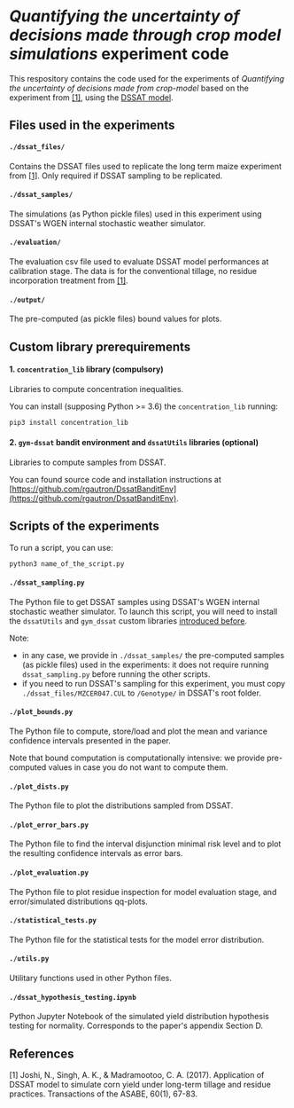 # *Quantifying the uncertainty of decisions made through crop model simulations* experiment code

This respository contains the code used for the experiments of *Quantifying the uncertainty of decisions made from crop-model* based on the experiment from [[1]](#1), using the [DSSAT model](https://dssat.net/).

## Files used in the experiments
#### ```./dssat_files/```
Contains the DSSAT files used to replicate the long term maize experiment from [[1]](#1). Only required if DSSAT sampling to be replicated.

#### ```./dssat_samples/```
The simulations (as Python pickle files) used in this experiment using DSSAT's WGEN internal stochastic weather simulator.

#### ```./evaluation/```
The evaluation csv file used to evaluate DSSAT model performances at calibration stage. The data is for the conventional tillage, no residue incorporation treatment from [[1]](#1).

#### ```./output/```
The pre-computed (as pickle files) bound values for plots.

## Custom library prerequirements
#### 1. ```concentration_lib``` library (compulsory)
Libraries to compute concentration inequalities.

You can install (supposing Python >= 3.6) the ```concentration_lib``` running:
```bash
pip3 install concentration_lib
```
#### 2. ```gym-dssat``` bandit environment and ```dssatUtils``` libraries (optional)
Libraries to compute samples from DSSAT.

You can found source code and installation instructions at [https://github.com/rgautron/DssatBanditEnv](https://github.com/rgautron/DssatBanditEnv).
## Scripts of the experiments
To run a script, you can use:
 
```bash
python3 name_of_the_script.py
```

#### ```./dssat_sampling.py```
The Python file to get DSSAT samples using DSSAT's WGEN internal stochastic weather simulator. To launch this script, you will need to install the ```dssatUtils``` and ```gym_dssat``` custom libraries [introduced before]().

Note:
- in any case, we provide in ```./dssat_samples/``` the pre-computed samples (as pickle files) used in the experiments: it does not require running ```dssat_sampling.py``` before running the other scripts.
- if you need to run DSSAT's sampling for this experiment, you must copy ```./dssat_files/MZCER047.CUL``` to ```/Genotype/``` in DSSAT's root folder.
#### ```./plot_bounds.py```
The Python file to compute, store/load and plot the mean and variance confidence intervals presented in the paper.

Note that bound computation is computationally intensive: we provide pre-computed values in case you do not want to compute them.

#### ```./plot_dists.py```
The Python file to plot the distributions sampled from DSSAT.

#### ```./plot_error_bars.py```
The Python file to find the interval disjunction minimal risk level and to plot the resulting confidence intervals as error bars.

#### ```./plot_evaluation.py```
The Python file to plot residue inspection for model evaluation stage, and error/simulated distributions qq-plots.

#### ```./statistical_tests.py```
The Python file for the statistical tests for the model error distribution.

#### ```./utils.py```
Utilitary functions used in other Python files.

#### ```./dssat_hypothesis_testing.ipynb```
Python Jupyter Notebook of the simulated yield distribution hypothesis testing for normality. Corresponds to the paper's appendix Section D.

## References
<a id="joshi">[1]</a> Joshi, N., Singh, A. K., & Madramootoo, C. A. (2017). 
Application of DSSAT model to simulate corn yield under long-term tillage and residue practices. Transactions of the ASABE, 60(1), 67-83.